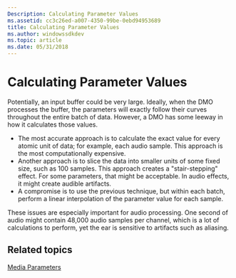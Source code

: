 ```yaml
---
Description: Calculating Parameter Values
ms.assetid: cc3c26ed-a007-4350-99be-0ebd94953689
title: Calculating Parameter Values
ms.author: windowssdkdev
ms.topic: article
ms.date: 05/31/2018
---
```


# Calculating Parameter Values

Potentially, an input buffer could be very large. Ideally, when the DMO processes the buffer, the parameters will exactly follow their curves throughout the entire batch of data. However, a DMO has some leeway in how it calculates those values.

-   The most accurate approach is to calculate the exact value for every atomic unit of data; for example, each audio sample. This approach is the most computationally expensive.
-   Another approach is to slice the data into smaller units of some fixed size, such as 100 samples. This approach creates a "stair-stepping" effect. For some parameters, that might be acceptable. In audio effects, it might create audible artifacts.
-   A compromise is to use the previous technique, but within each batch, perform a linear interpolation of the parameter value for each sample.

These issues are especially important for audio processing. One second of audio might contain 48,000 audio samples per channel, which is a lot of calculations to perform, yet the ear is sensitive to artifacts such as aliasing.

## Related topics

<dl> <dt>

[Media Parameters](media-parameters.md)
</dt> </dl>

 

 



